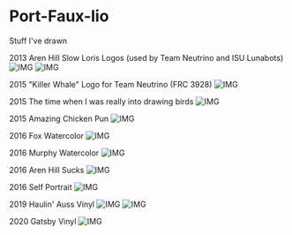 # Port-Faux-lio

Stuff I've drawn

2013 Aren Hill Slow Loris Logos (used by Team Neutrino and ISU Lunabots)
![IMG](imgs/arenlogo.png)
![IMG](imgs/arenslogocolor.png)

2015 "Killer Whale" Logo for Team Neutrino (FRC 3928)
![IMG](imgs/IMG_0346.JPG)

2015 The time when I was really into drawing birds
![IMG](imgs/IMG_2832.JPG)

2015 Amazing Chicken Pun
![IMG](imgs/IMG_3274.JPG)

2016 Fox Watercolor
![IMG](imgs/IMG_4096.JPG)

2016 Murphy Watercolor
![IMG](imgs/IMG_4304.JPG)

2016 Aren Hill Sucks
![IMG](imgs/IMG_4476.JPG)

2016 Self Portrait
![IMG](imgs/IMG_4494.JPG)

2019 Haulin' Auss Vinyl
![IMG](imgs/20200508_134713.jpg)
![IMG](imgs/20200508_140003.jpg)

2020 Gatsby Vinyl
![IMG](imgs/20200220_120611.jpg)


